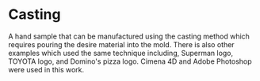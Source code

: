 # Casting
A hand sample that can be manufactured using the casting method which requires pouring the desire material into the mold.
There is also other examples which used the same technique including, Superman logo, TOYOTA logo, and Domino's pizza logo.
Cimena 4D and Adobe Photoshop were used in this work.

